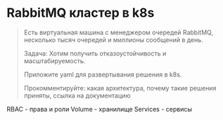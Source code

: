 # RabbitMQ кластер в k8s
> Есть виртуальная машина с менеджером очередей RabbitMQ, несколько
> тысяч очередей и миллионы сообщений в день.
> 
> Задача: Хотим получить отказоустойчивость и масштабируемость.
> 
> Приложите yaml для развертывания решения в k8s.
> 
> Прокомментируйте: какая архитектура, почему такие решения приняты,
> ссылка на документацию


RBAC - права и роли
Volume - хранилище
Services - сервисы
